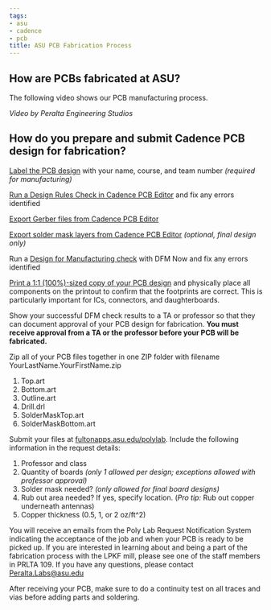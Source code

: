 ```yaml
---
tags:
- asu
- cadence
- pcb
title: ASU PCB Fabrication Process
---
```


## How are PCBs fabricated at ASU?

The following video shows our PCB manufacturing process.

*Video by Peralta Engineering Studios*

## How do you prepare and submit Cadence PCB design for fabrication?

[Label the PCB design](adding-text-to-a-layout-in-cadence-pcb-editor.html) with your name, course, and team number *(required for manufacturing)*

[Run a Design Rules Check in Cadence PCB Editor](running-design-rules-check-in-cadence-pcb-editor.html) and fix any errors identified

[Export Gerber files from Cadence PCB Editor](exporting-gerber-files-from-cadence-pcb-editor.html)

[Export solder mask layers from Cadence PCB Editor](exporting-solder-mask-layers-from-cadence-pcb-editor.html) *(optional, final design only)*

Run a [Design for Manufacturing check](running-a-design-for-manufacturing-check-in-dfm-now.html) with DFM Now and fix any errors identified

[Print a 1:1 (100%)-sized copy of your PCB design](printing-a-pcb-layout-in-cadence-pcb-editor.html) and physically place all components on the printout to confirm that the footprints are correct. This is particularly important for ICs, connectors, and daughterboards.

Show your successful DFM check results to a TA or professor so that they can document approval of your PCB design for fabrication. **You must receive approval from a TA or the professor before your PCB will be fabricated.**

Zip all of your PCB files together in one ZIP folder with filename YourLastName.YourFirstName.zip

1.  Top.art
2.  Bottom.art
3.  Outline.art
4.  Drill.drl
5.  SolderMaskTop.art
6.  SolderMaskBottom.art

Submit your files at [fultonapps.asu.edu/polylab](http://fultonapps.asu.edu/polylab). Include the following information in the request details:

1.  Professor and class
2.  Quantity of boards *(only 1 allowed per design; exceptions allowed with professor approval)*
3.  Solder mask needed? *(only allowed for final board designs)*
4.  Rub out area needed? If yes, specify location. (*Pro tip:* Rub out copper underneath antennas)
5.  Copper thickness (0.5, 1, or 2 oz/ft^2)

You will receive an emails from the Poly Lab Request Notification System indicating the acceptance of the job and when your PCB is ready to be picked up. If you are interested in learning about and being a part of the fabrication process with the LPKF mill, please see one of the staff members in PRLTA 109. If you have any questions, please contact <Peralta.Labs@asu.edu>

After receiving your PCB, make sure to do a continuity test on all traces and vias before adding parts and soldering.
